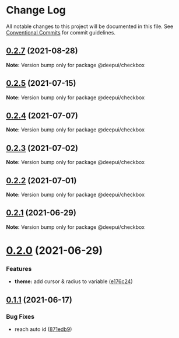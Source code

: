# Change Log

All notable changes to this project will be documented in this file.
See [Conventional Commits](https://conventionalcommits.org) for commit guidelines.

## [0.2.7](https://github.com/deepecom/deepui/compare/@deepui/checkbox@0.2.5...@deepui/checkbox@0.2.7) (2021-08-28)

**Note:** Version bump only for package @deepui/checkbox





## [0.2.5](https://github.com/deepecom/deepui/compare/@deepui/checkbox@0.2.4...@deepui/checkbox@0.2.5) (2021-07-15)

**Note:** Version bump only for package @deepui/checkbox





## [0.2.4](https://github.com/deepecom/deepui/compare/@deepui/checkbox@0.2.3...@deepui/checkbox@0.2.4) (2021-07-07)

**Note:** Version bump only for package @deepui/checkbox





## [0.2.3](https://github.com/deepecom/deepui/compare/@deepui/checkbox@0.2.2...@deepui/checkbox@0.2.3) (2021-07-02)

**Note:** Version bump only for package @deepui/checkbox





## [0.2.2](https://github.com/deepecom/deepui/compare/@deepui/checkbox@0.2.1...@deepui/checkbox@0.2.2) (2021-07-01)

**Note:** Version bump only for package @deepui/checkbox





## [0.2.1](https://github.com/deepecom/deepui/compare/@deepui/checkbox@0.2.0...@deepui/checkbox@0.2.1) (2021-06-29)

**Note:** Version bump only for package @deepui/checkbox





# [0.2.0](https://github.com/deepecom/deepui/compare/@deepui/checkbox@0.1.1...@deepui/checkbox@0.2.0) (2021-06-29)


### Features

* **theme:** add cursor & radius to variable ([e176c24](https://github.com/deepecom/deepui/commit/e176c24def39299f62b6352183c174d1f3a1bc69))





## [0.1.1](https://github.com/deepecom/deepui/compare/@deepui/checkbox@0.1.0...@deepui/checkbox@0.1.1) (2021-06-17)


### Bug Fixes

* reach auto id ([871edb9](https://github.com/deepecom/deepui/commit/871edb9a24da108a0827cb8521ce577b5c4d470a))
